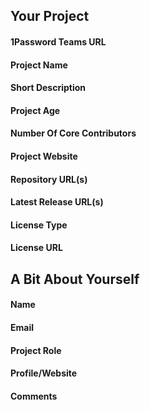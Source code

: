 ## Your Project ####

#### 1Password Teams URL ####
<!-- myteam.1password.com (create the account before applying) -->

#### Project Name ####

#### Short Description ####

#### Project Age ####

#### Number Of Core Contributors ####

#### Project Website ####

#### Repository URL(s) ####

#### Latest Release URL(s) ####

#### License Type ####
<!-- e.g. MIT, BSD, GPL, etc. -->

#### License URL ####
<!-- A copy of the license terms and conditions for your software -->


## A Bit About Yourself  ##

#### Name ####

#### Email ####

#### Project Role ####

#### Profile/Website ####
<!-- link to GitHub profile page, project page bio, etc. -->

#### Comments ####
